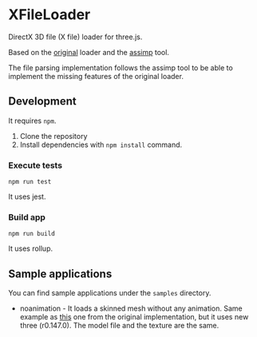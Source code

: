 # XFileLoader

DirectX 3D file (X file) loader for three.js.

Based on the [original](https://github.com/adrs2002/threeXfileLoader) loader and the [assimp](https://github.com/assimp/assimp/blob/master/code/AssetLib/X/XFileParser.cpp) tool.

The file parsing implementation follows the assimp tool to be able to implement the missing features of the original loader.

## Development

It requires `npm`.

1. Clone the repository
2. Install dependencies with `npm install` command.

### Execute tests

`npm run test`

It uses jest.


### Build app

`npm run build`

It uses rollup.

## Sample applications

You can find sample applications under the `samples` directory.

- noanimation - It loads a skinned mesh without any animation. Same example as [this](https://github.com/adrs2002/threeXfileLoader/blob/master/sample/xFileLoad_basic.html) one from the original implementation, but it uses new three (r0.147.0). The model file and the texture are the same.
